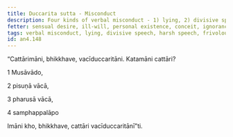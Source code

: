 ```yaml
---
title: Duccarita sutta - Misconduct
description: Four kinds of verbal misconduct - 1) lying, 2) divisive speech, 3) harsh speech, and 4) frivolous chatter.
fetter: sensual desire, ill-will, personal existence, conceit, ignorance
tags: verbal misconduct, lying, divisive speech, harsh speech, frivolous chatter, speech, communication, an, an4
id: an4.148
---
```


“Cattārimāni, bhikkhave, vacīduccaritāni. Katamāni cattāri? 

1 Musāvādo,

2 pisuṇā vācā,

3 pharusā vācā,

4 samphappalāpo

Imāni kho, bhikkhave, cattāri vacīduccaritānī”ti.